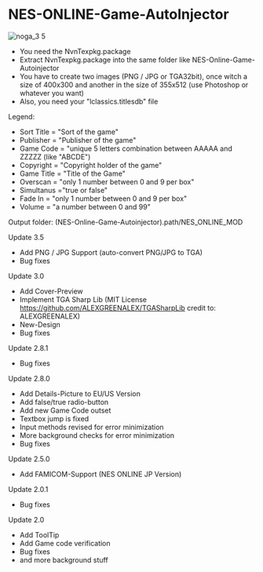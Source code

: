 # NES-ONLINE-Game-AutoInjector
![noga_3 5](https://user-images.githubusercontent.com/43298952/46807664-c29b8680-cd6a-11e8-9010-7ec49169087d.png)

- You need the NvnTexpkg.package
- Extract NvnTexpkg.package into the same folder like NES-Online-Game-Autoinjector
- You have to create two images (PNG / JPG or TGA32bit), once witch a size of 400x300 and another in the size of 355x512 (use Photoshop or whatever you want)
- Also, you need your "lclassics.titlesdb" file


Legend:

- Sort Title = "Sort of the game"
- Publisher = "Publisher of the game"
- Game Code = "unique 5 letters combination between AAAAA and ZZZZZ (like "ABCDE")
- Copyright = "Copyright holder of the game"
- Game Title = "Title of the Game"
- Overscan = "only 1 number between 0 and 9 per box"
- Simultanus ="true or false"
- Fade In = "only 1 number between 0 and 9 per box"
- Volume = "a number between 0 and 99"

Output folder: (NES-Online-Game-Autoinjector).path/NES_ONLINE_MOD

Update 3.5

- Add PNG / JPG Support (auto-convert PNG/JPG to TGA)
- Bug fixes

Update 3.0

- Add Cover-Preview
- Implement TGA Sharp Lib (MIT License https://github.com/ALEXGREENALEX/TGASharpLib credit to: ALEXGREENALEX)
- New-Design
- Bug fixes

Update 2.8.1

- Bug fixes

Update 2.8.0

- Add Details-Picture to EU/US Version
- Add false/true radio-button
- Add new Game Code outset
- Textbox jump is fixed
- Input methods revised for error minimization
- More background checks for error minimization
- Bug fixes

Update 2.5.0

- Add FAMICOM-Support (NES ONLINE JP Version)

Update 2.0.1

- Bug fixes

Update 2.0

- Add ToolTip
- Add Game code verification
- Bug fixes
- and more background stuff
